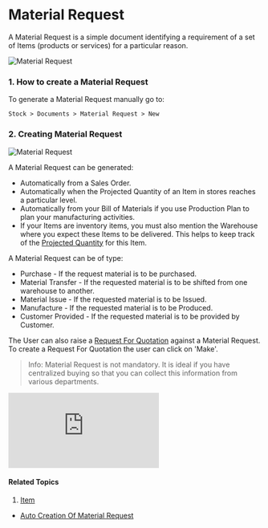 <!-- add-breadcrumbs -->
# Material Request

A Material Request is a simple document identifying a requirement of a set of
Items (products or services) for a particular reason.

<img class="screenshot" alt="Material Request" src="{{docs_base_url}}/assets/img/buying/material-request-flowchart.png">

### 1. How to create a Material Request
To generate a Material Request manually go to:

`Stock > Documents > Material Request > New`

### 2. Creating Material Request

<img class="screenshot" alt="Material Request" src="{{docs_base_url}}/assets/img/buying/material-request.png">

A Material Request can be generated:

  * Automatically from a Sales Order.
  * Automatically when the Projected Quantity of an Item in stores reaches a particular level.
  * Automatically from your Bill of Materials if you use Production Plan to plan your manufacturing activities.
  * If your Items are inventory items, you must also mention the Warehouse where you expect these Items to be delivered. This helps to keep track of the [Projected Quantity](/docs/user/manual/en/stock/projected-quantity.html) for this Item.

A Material Request can be of type:

* Purchase - If the request material is to be purchased.
* Material Transfer - If the requested material is to be shifted from one warehouse to another.
* Material Issue - If the requested material is to be Issued.
* Manufacture - If the requested material is to be Produced.
* Customer Provided - If the requested material is to be provided by Customer.

The User can also raise a [Request For Quotation](/docs/user/manual/en/buying/request-for-quotation.html) against a Material Request. To create a Request For Quotation the user can click on 'Make'.

> Info: Material Request is not mandatory. It is ideal if you have centralized
buying so that you can collect this information from various departments.

<div>
  <div class="embed-container">
    <iframe src="https://www.youtube.com/embed/55Gk2j7Q8Zw?rel=0" frameborder="0" allow="autoplay; encrypted-media" allowfullscreen>
    </iframe>
  </div>
</div>

#### Related Topics
1. [Item](/docs/user/manual/en/stock/item)
- [Auto Creation Of Material Request](/docs/user/manual/en/stock/articles/auto-creation-of-material-request)
